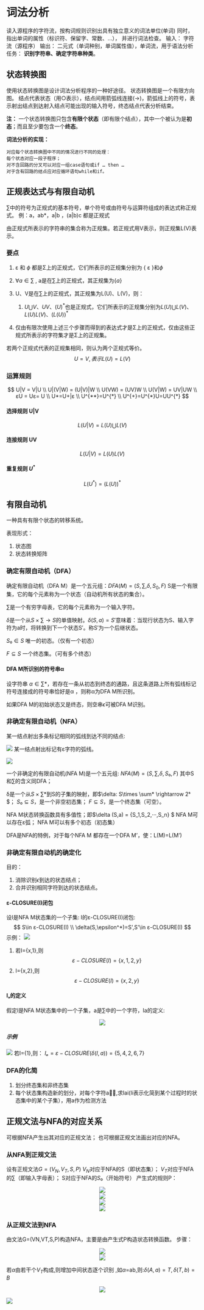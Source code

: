 # 词法分析
读入源程序的字符流，按构词规则识别出具有独立意义的词法单位(单词)
同时，指出单词的属性（标识符、保留字、常数、…），
并进行词法检查。
输入： 字符流（源程序）
输出： 二元式（单词种别，单词属性值），单词流，用于语法分析
任务： **识别字符串、确定字符串种类**。

## 状态转换图
使用状态转换图是设计词法分析程序的一种好途径。
状态转换图是一个有限方向图。
结点代表状态（用○表示），结点间用箭弧线连接($\rightarrow$)，箭弧线上的符号，表示射出结点到达射入结点可能出现的输入符号，终态结点代表分析结束。

**注：** 一个状态转换图只包含**有限个状态**（即有限个结点），其中一个被认为是**初态**；而且至少要包含一个**终态**。

**词法分析的实现：**

    对应每个状态转换图中不同的情况进行不同的处理： 
    每个状态对应一段子程序； 
    对不含回路的分叉可以对应一组case语句或if … then …
    对于含有回路的结点应对应循环语句while和if。

## 正规表达式与有限自动机
$\sum$中的符号为正规式的基本符号，单个符号或由符号与运算符组成的表达式称正规式。 例：a，ab*，a|b ，(a|b)c 都是正规式

由正规式所表示的字符串的集合称为正规集。若正规式用V表示，则正规集L(V)表示。

### 要点

1. ε 和 $\phi$ 都是Σ上的正规式，它们所表示的正规集分别为 { ε }和$\phi$
2. $\forall a \in \sum$ , a是在$\sum$上的正规式，其正规集为{$a$}
3. U、V是在$\sum$上的正规式，其正规集为L(U)、L(V)，则：
   1. $U \bigcup V、UV、(U)^*$也是正规式，它们所表示的正规集分别为$L(U)\bigcup L(V)、L(U)L(V)、(L(U))^*$

4. 仅由有限次使用上述三个步骤而得到的表达式才是Σ上的正规式，仅由这些正规式所表示的字符集才是Σ上的正规集。

若两个正规式代表的正规集相同，则认为两个正规式等价。
$$
U = V , 表示L(U) = L(V)
$$

### 运算规则
$$
U|V = V|U \\
U|(V|W) = (U|V)|W   \\
U(VW) = (UV)W       \\
U(V|W) = UV|UW     \\
εU = Uε= U  \\
U*=U+|ε \\
U^{**}=U^{*}  \\
U^{+}=U^{*}U=UU^{*} 
$$
#### 选择规则 U|V
$$
L(U|V)=L(U)\bigcup L(V)
$$
#### 连接规则 UV
$$
L(U|V)=L(U)L(V)
$$
#### 重复规则 $U^*$
$$
L(U^*)=(L(U))^*
$$

## 有限自动机
一种具有有限个状态的转移系统。

表现形式：
1. 状态图
2. 状态转换矩阵
### 确定有限自动机（DFA）
确定有限自动机（DFA M）是一个五元组：$DFA(M)=(S,\sum,\delta,S_0,F)$
S是一个有限集，它的每个元素称为一个状态（自动机所有状态的集合）。

$\sum$是一个有穷字母表，它的每个元素称为一个输入字符。

$\delta$是一个从$S\times \sum \rightarrow S$的单值映射。$\delta (S,a)=S'$意味着：当现行状态为S、输入字符为a时，将转换到下一个状态S′。称S′为一个后继状态。

$S₀ \in S$ 唯一的初态。（仅有一个初态）

$F \subseteq S$ 一个终态集。（可有多个终态）

#### DFA M所识别的符号串α
设字符串 $\alpha \in \sum*$，若存在一条从初态到终态的通路，且这条道路上所有弧线标记符号连接成的符号串恰好是α ，则称α为DFA M所识别。

如果DFA M的初始状态又是终态，则空串$\epsilon$可被DFA M识别。
### 非确定有限自动机（NFA）
某一结点射出多条标记相同的弧线到达不同的结点:

![](./image/3.1.png)
某一结点射出标记有ε字符的弧线。

![](./image/3.2.png)

一个非确定的有限自动机(NFA M)是一个五元组:
$NFA(M) = (S,\sum,\delta,S₀,F)$
其中S和$\sum$的含义同DFA；

δ是一个从$S\times \sum*$到S的子集的映射，即$\delta: S\times \sum* \rightarrow 2ˢ $；
$S₀ \subseteq S$，是一个非空初态集；
$F \subseteq S$，是一个终态集（可空）。

NFA M状态转换函数具有多值性；即$\delta (S,a) = \{S_1,S_2,···,S_n\} $
NFA M可以存在ε弧；
NFA M可以有多个初态（初态集）

DFA是NFA的特例，对于每个NFA M 都存在一个DFA M’，使：L(M)=L(M’)

### 非确定有限自动机的确定化
目的：
   1. 消除识别$\epsilon$到达的状态结点；
   2. 合并识别相同字符到达的状态结点。
#### ε-CLOSURE(I)闭包
设I是NFA M状态集的一个子集:
I的ε-CLOSURE(I)闭包:
$$
    S\in ε-CLOSURE(I) \\
    \delta(S,\epsilon^*)=S',S'\in  ε-CLOSURE(I)
$$
示例：
![](./image/3.3.png)
1. 若I={x,1},则
  $$
    ε-CLOSURE(I) = \{ x,1,2,y \}
  $$
2. I={x,2},则
  $$
    ε-CLOSURE(I) = \{ x,2,y \}
  $$
#### Iₐ的定义
假定I是NFA M状态集中的一个子集，a是$\sum$中的一个字符，Ia的定义:
<div align="center"><img style="background: white;" src="..\svg\DbYDCrt0EV.svg"></div>

##### 示例
![](./image/3.4.png)
若I={1},则：
$Iₐ = ε-CLOSURE(\delta(I,a)) = \{5,4,2,6,7\}$


### DFA的化简
1. 划分终态集和非终态集
2. 每个状态集构造新的划分，对每个字符a,求Iai(Ii表示化简到某个过程时的状态集中的某个子集），用a作为检测方法

## 正规文法与NFA的对应关系
可根据NFA产生出其对应的正规文法；
也可根据正规文法画出对应的NFA。
### 从NFA到正规文法
设有正规文法$G=(V_N,V_T,S,P)$
$V_N$对应于NFA的S（即状态集）；
$V_T$对应于NFA的$\sum$（即输入字母表）；
S对应于NFA的$S₀$（开始符号）
产生式的规则P：

<div align="center"><img style="background: white;" src="..\svg\DxkO4uPuhS.svg"></div>

<div align="center"><img style="background: white;" src="..\svg\fS0VosB83T.svg"></div>

<div align="center"><img style="background: white;" src="..\svg\BpysMsj9T4.svg"></div>

<div align="center"><img style="background: white;" src="..\svg\Xo9b2DAbqk.svg"></div>

### 从正规文法到NFA
由文法G=(VN,VT,S,P)构造NFA，主要是由产生式P构造状态转换函数。
步骤：
<div align="center"><img style="background: white;" src="..\svg\Ge6s2ofbia.svg"></div>

<div align="center"><img style="background: white;" src="..\svg\LfMwC3Nnmw.svg"></div>

若$\alpha$由若干个$V_T$构成,则增加中间状态逐个识别 ,如$\alpha$=ab,则:$\delta(A,a)=T,\delta(T,b)=B$

<div align="center"><img style="background: white;" src="..\svg\7D2Vzi9hzz.svg"></div>

![](./image/3.5.png)